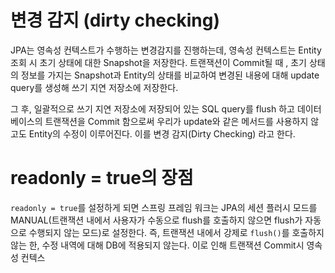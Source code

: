 # 변경 감지 (dirty checking)
JPA는 영속성 컨텍스트가 수행하는 변경감지를 진행하는데, 영속성 컨텍스트는 Entity 조회 시 초기 상태에 대한 Snapshot을 저장한다. 트랜잭션이 Commit될 때 , 초기 상태의 정보를 가지는 Snapshot과 Entity의 상태를 비교하여 변경된 내용에 대해 update query를 생성해 쓰기 지연 저장소에 저장한다.

그 후, 일괄적으로 쓰기 지연 저장소에 저장되어 있는 SQL query를 flush 하고 데이터베이스의 트랜잭션을 Commit 함으로써 우리가 update와 같은 메서드를 사용하지 않고도 Entity의 수정이 이루어진다. 이를 변경 감지(Dirty Checking) 라고 한다.

# readonly = true의 장점
`readonly = true`를 설정하게 되면 스프링 프레임 워크는 JPA의 세션 플러시 모드를 MANUAL(트랜잭션 내에서 사용자가 수동으로 flush를 호출하지 않으면 flush가 자동으로 수행되지 않는 모드)로 설정한다.
즉, 트랜잭션 내에서 강제로 `flush()`를 호출하지 않는 한, 수정 내역에 대해 DB에 적용되지 않는다.
이로 인해 트랜잭션 Commit시 영속성 컨텍스
